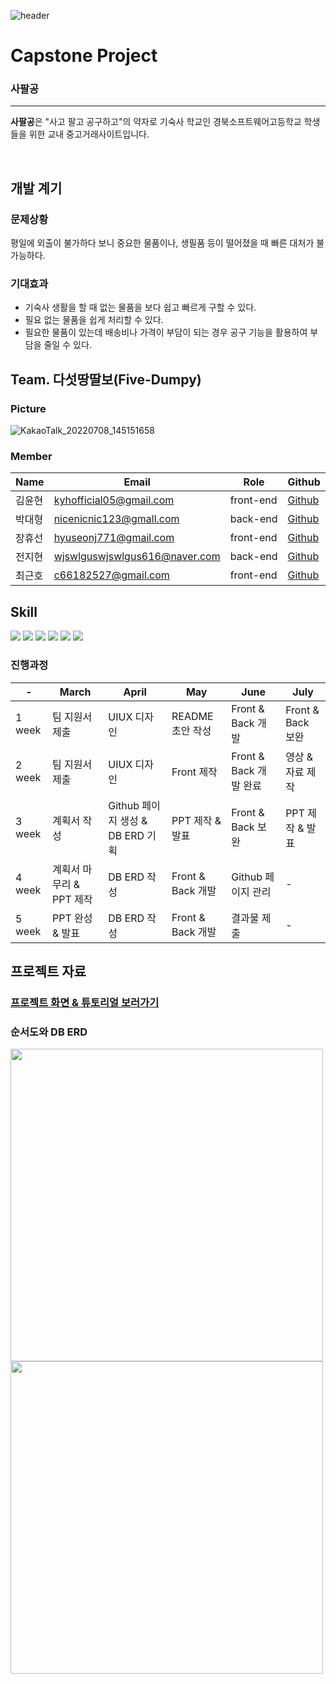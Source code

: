 ![header](https://capsule-render.vercel.app/api?type=waving&color=auto&height=300&section=header&text=welcome&fontSize=90&animation=fadeIn&fontAlignY=38&desc=Five%20Dumpy%20README&descAlignY=51&descAlign=62)

# Capstone Project
### 사팔공
---

**사팔공**은 "사고 팔고 공구하고"의 약자로 기숙사 학교인 경북소프트웨어고등학교 학생들을 위한 교내 중고거래사이트입니다.

<br />

## 개발 계기

### 문제상황
평일에 외출이 불가하다 보니 중요한 물품이나, 생필품 등이 떨어졌을 때 빠른 대처가 불가능하다.

### 기대효과
 + 기숙사 생활을 할 때 없는 물품을 보다 쉽고 빠르게 구할 수 있다.
 + 필요 없는 물품을 쉽게 처리할 수 있다.
 + 필요한 물품이 있는데 배송비나 가격이 부담이 되는 경우 공구 기능을 활용하여 부담을 줄일 수 있다.

## Team. 다섯땅딸보(Five-Dumpy)

### Picture

![KakaoTalk_20220708_145151658](https://user-images.githubusercontent.com/92522544/178093497-3589346f-0ffe-48b7-8d14-9790a3ca7064.jpg)

### Member
| Name | Email | Role | Github |
| ------ | ------ | ------ | ------ |
| 김윤현 | kyhofficial05@gmail.com | front-end | [Github](https://github.com/KYH-code) |
| 박대형 | nicenicnic123@gmall.com | back-end | [Github](https://github.com/eoguddl) |
| 장휴선 | hyuseonj771@gmail.com | front-end | [Github](https://github.com/Rongtutu) |
| 전지현 | wjswlguswjswlgus616@naver.com | back-end | [Github](https://github.com/jihyeon0616) |
| 최근호 | c66182527@gmail.com | front-end | [Github](https://www.github.com/cghsuw256) |

## Skill

<a href="https://html.com/" target="_blank"><img src="https://img.shields.io/badge/html-E34F26?style=for-the-badge&logo=html5&logoColor=white"></a>
<a href="https://www.w3.org/Style/CSS/Overview.en.html" target="_blank"><img src="https://img.shields.io/badge/css-1572B6?style=for-the-badge&logo=css3&logoColor=white"></a>
<a href="https://www.javascript.com/" target="_blank"><img src="https://img.shields.io/badge/javascript-F7DF1E?style=for-the-badge&logo=javascript&logoColor=black"></a>
<a href="https://spring.io/projects/spring-boot" target="_blank"><img src="https://img.shields.io/badge/SpringBoot-6DB33F?style=for-the-badge&logo=SpringBoot&logoColor=white"></a>
<a href="" target="_blank"><img src="https://img.shields.io/badge/JAVA-ff0000?style=for-the-badge&logo=CoffeeScript&logoColor=white"></a>
<a href="https://www.thymeleaf.org/" target="_blank"><img src="https://img.shields.io/badge/Thymeleaf-007396?style=for-the-badge&logo=Thymeleaf&logoColor=white"></a>

### 진행과정

| - | March | April | May | June | July |
| ------ | ------ | ------ | ------ | ------ | ------ |
| 1 week | 팀 지원서 제출 | UIUX 디자인 | README 초안 작성 | Front & Back 개발 | Front & Back 보완 |
| 2 week | 팀 지원서 제출 | UIUX 디자인 | Front 제작 | Front & Back 개발 완료 | 영상 & 자료 제작 |
| 3 week | 계획서 작성 | Github 페이지 생성 & DB ERD 기획 | PPT 제작 & 발표 | Front & Back 보완 | PPT 제작 & 발표 |
| 4 week | 계획서 마무리 & PPT 제작 | DB ERD 작성 | Front & Back 개발| Github 페이지 관리 | - |
| 5 week | PPT 완성 & 발표 | DB ERD 작성 | Front & Back 개발 | 결과물 제출 | - |

## 프로젝트 자료

### [프로젝트 화면 & 튜토리얼 보러가기](https://five-dumpy.github.io/tutorial.html)

### 순서도와 DB ERD

<img src="https://user-images.githubusercontent.com/92522544/178936101-de6afb67-dee8-4e0d-940a-9428812edb57.png" width="500px"><img src="https://user-images.githubusercontent.com/92522544/178936772-4eeb08b0-9760-4ccd-8031-41eb422ac8e8.png" width="500px">


